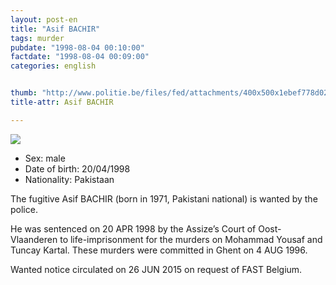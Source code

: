 ```yaml
---
layout: post-en
title: "Asif BACHIR"
tags: murder
pubdate: "1998-08-04 00:10:00"
factdate: "1998-08-04 00:09:00"
categories: english


thumb: "http://www.politie.be/files/fed/attachments/400x500x1ebef778d028aedb9e3949a77a848d8c_thumb.JPG.pagespeed.ic.2GH5EBlMR7.jpg"
title-attr: Asif BACHIR

---
```


<div class="row">

  <div class="col-xs-12 col-md-4">
         <a class="thumbnail" href="http://www.politie.be/files/fed/attachments/400x500x1ebef778d028aedb9e3949a77a848d8c_thumb.JPG.pagespeed.ic.2GH5EBlMR7.jpg" title="Asif BACHIR">
           <img src="http://www.politie.be/files/fed/attachments/400x500x1ebef778d028aedb9e3949a77a848d8c_thumb.JPG.pagespeed.ic.2GH5EBlMR7.jpg" ></a>
  
  </div>
  <div class="col-xs-12 col-md-8">
 
<ul>
<li>Sex: male</li>
<li>Date of birth: 20/04/1998</li>
<li>Nationality: Pakistaan</li>
</ul> 


<p>The fugitive Asif BACHIR (born in 1971, Pakistani national) is wanted by the police.</p>

<p>He was sentenced on 20 APR 1998 by the Assize’s Court of Oost-Vlaanderen to life-imprisonment for the murders on Mohammad Yousaf and Tuncay Kartal. These murders were committed in Ghent on 4 AUG 1996. </p>

<p>Wanted notice circulated on 26 JUN 2015 on request of FAST Belgium.
</p>

  
</div>


</div>

